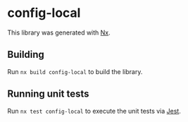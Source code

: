 # config-local

This library was generated with [Nx](https://nx.dev).

## Building

Run `nx build config-local` to build the library.

## Running unit tests

Run `nx test config-local` to execute the unit tests via [Jest](https://jestjs.io).
